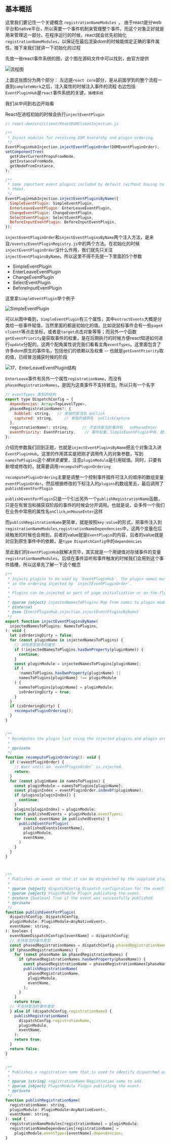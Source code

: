 ## 基本概括

这里我们要记住一个关键概念 `registrationNameModules `。
由于react是分web平台和native平台，所以需要一个事件机制来管理整个事件。而这个对象正好就是用来管理这一部分。在程序运行的时候，react就会优先初始化`registrationNameModules`，以保证在最后渲染dom的时候能绑定正确的事件属性。接下来我们就讲一下初始化的过程



先放一张react事件系统的图，这个图在源码文件中可以找到，由官方提供

![流程图](./image/16、react事件机制流程图.png)

上面这张图分为两个部分：
左边是`react core`部分，是从前面学到的整个流程一直到`completeWork`之后，注入属性的时候注入事件的流程
右边包括`EventPluginHub`是`react`事件系统的关键，`插槽系统`

我们从中间到右边开始看

React在进程初始的时候会执行`injectEventPlugin`

```js
// react-dom/src/client/ReactDOMClientInjection.js

/**
 * Inject modules for resolving DOM hierarchy and plugin ordering.
 */
EventPluginHubInjection.injectEventPluginOrder(DOMEventPluginOrder);
setComponentTree(
  getFiberCurrentPropsFromNode,
  getInstanceFromNode,
  getNodeFromInstance,
);

/**
 * Some important event plugins included by default (without having to require
 * them).
 */
EventPluginHubInjection.injectEventPluginsByName({
  SimpleEventPlugin: SimpleEventPlugin,
  EnterLeaveEventPlugin: EnterLeaveEventPlugin,
  ChangeEventPlugin: ChangeEventPlugin,
  SelectEventPlugin: SelectEventPlugin,
  BeforeInputEventPlugin: BeforeInputEventPlugin,
});
```

`injectEventPluginOrder`和`injectEventPluginsByName`两个注入方法，是来自`/events/EventPluginRegistry.js`中的两个方法。在初始化的时候`injectEventPluginOrder`没什么作用，我们就先只关注`injectEventPluginsByName`。所以这里不得不先提一下里面的5个参数

* SimpleEventPlugin
* EnterLeaveEventPlugin
* ChangeEventPlugin
* SelectEventPlugin
* BeforeInputEventPlugin

这里拿`SimpleEventPlugin`举个例子

![SimpleEventPlugin](./image/17、SimpleEventPlugin插件事件)

可以从图中看到，`SimpleEventPlugin`有三个属性，其中`extractEvents`大概是分类给一些事件赋值，当然里面的都是初始化的值。比如说鼠标事件会有一些`pageX clientY`等点击坐标，或者是`target`点击对象等等；而另外一个函数`getEventPriority`是获取事件的权重，是在后期执行的时候方便react知道如何进行`update`分配的。这两个配角属性说完我们看看主角`eventTypes`。这里面包含了许多dom原生的事件名，包括他们的依赖以及权重 -- 也就是`getEventPriority`取的值，已经冒泡捕获时候的阶段

![17、EnterLeaveEventPlugin结构](./image/17、EnterLeaveEventPlugin结构.png)

`EnterLeave`事件有另外一个属性`registrationName`，而没有`phasedRegistrationNames`，是因为这类事件不支持冒泡，所以只有一个名字

```js
// eventTypes 类型的结构
export type DispatchConfig = {
  dependencies: Array<TopLevelType>,
  phasedRegistrationNames?: {   
    bubbled: string,   // 单独的冒泡名 onClick
    captured: string,     // 单独的捕获名  onClickCapture
  },
  registrationName?: string,      // 不支持冒泡的事件名   onMouseEnter
  eventPriority: EventPriority,    // 事件权重，SimpleEventPlugin中有，配合getEventPriority使用
};

```


介绍完参数我们回到正题，也就是`injectEventPluginsByName`把五个对象注入进`EventPluginHub`。这里的作用其实是把刚才调用传入的对象参数，写到`namesToPlugins`这个*模块变量*里，注意`pluginModule`是引用赋值。同时，只要有新增或修改的，就需要调用`recomputePluginOrdering`

`recomputePluginOrdering`主要是调整一个控制事件插件可注入的顺序的数组变量`eventPluginOrder`。然后根据修改的下标注入的`plugins`的数组里去，最后调用了`publishEventForPlugin`

`publishEventForPlugin`只是一个引出另外一个`publishRegistrationName`函数，只是在有冒泡和捕获双阶段的事件的时候会分开调用。也就是说，会多传一个我们在业务中常用的属性名`onClick`,`onMouseEnter`这样

而`publishRegistrationName`更简单，就是按照`key-value`的形式，把事件注入到`registrationNameModules`,`registrationNameDependencies`中，这两个变量在后续触发的时候也会用到，前者的value就是`EventPlugin`的内容，后者的value就是对应到原生事件中的依赖，是`type DispatchConfig`中的`dependencies`

至此我们的`EventPluginHub`就解决完毕，其实就是一个用键值对存储事件的变量`registrationNameModules`。后续在事件监听和事件触发的时候我们会用到这个事件插槽，所以这章先了解一下这个概念

```js
/**
 * Injects plugins to be used by `EventPluginHub`. The plugin names must be
 * in the ordering injected by `injectEventPluginOrder`.
 *
 * Plugins can be injected as part of page initialization or on-the-fly.
 *
 * @param {object} injectedNamesToPlugins Map from names to plugin modules.
 * @internal
 * @see {EventPluginHub.injection.injectEventPluginsByName}
 */
export function injectEventPluginsByName(
  injectedNamesToPlugins: NamesToPlugins,
): void {
  let isOrderingDirty = false;
  for (const pluginName in injectedNamesToPlugins) {
    // 排除原型链中的属性
    if (!injectedNamesToPlugins.hasOwnProperty(pluginName)) {
      continue;
    }
    const pluginModule = injectedNamesToPlugins[pluginName];
    if (
      !namesToPlugins.hasOwnProperty(pluginName) ||
      namesToPlugins[pluginName] !== pluginModule
    ) {
      namesToPlugins[pluginName] = pluginModule;
      isOrderingDirty = true;
    }
  }
  if (isOrderingDirty) {
    recomputePluginOrdering();
  }
}


/**
 * Recomputes the plugin list using the injected plugins and plugin ordering.
 *
 * @private
 */
function recomputePluginOrdering(): void {
  if (!eventPluginOrder) {
    // Wait until an `eventPluginOrder` is injected.
    return;
  }
  for (const pluginName in namesToPlugins) {
    const pluginModule = namesToPlugins[pluginName];
    const pluginIndex = eventPluginOrder.indexOf(pluginName);
    if (plugins[pluginIndex]) {
      continue;
    }
    plugins[pluginIndex] = pluginModule;
    const publishedEvents = pluginModule.eventTypes;
    for (const eventName in publishedEvents) {
      publishEventForPlugin(
        publishedEvents[eventName],
        pluginModule,
        eventName,
      )
    }
  }
}



/**
 * Publishes an event so that it can be dispatched by the supplied plugin.
 *
 * @param {object} dispatchConfig Dispatch configuration for the event.
 * @param {object} PluginModule Plugin publishing the event.
 * @return {boolean} True if the event was successfully published.
 * @private
 */
function publishEventForPlugin(
  dispatchConfig: DispatchConfig,
  pluginModule: PluginModule<AnyNativeEvent>,
  eventName: string,
): boolean {
  eventNameDispatchConfigs[eventName] = dispatchConfig;
  // 支持冒泡的事件类型
  const phasedRegistrationNames = dispatchConfig.phasedRegistrationNames;
  if (phasedRegistrationNames) {
    for (const phaseName in phasedRegistrationNames) {
      if (phasedRegistrationNames.hasOwnProperty(phaseName)) {
        const phasedRegistrationName = phasedRegistrationNames[phaseName];
        publishRegistrationName(
          phasedRegistrationName,
          pluginModule,
          eventName,
        );
      }
    }
    return true;
  // 不支持冒泡的事件类型
  } else if (dispatchConfig.registrationName) {
    publishRegistrationName(
      dispatchConfig.registrationName,
      pluginModule,
      eventName,
    );
    return true;
  }
  return false;
}


/**
 * Publishes a registration name that is used to identify dispatched events.
 *
 * @param {string} registrationName Registration name to add.
 * @param {object} PluginModule Plugin publishing the event.
 * @private
 */
function publishRegistrationName(
  registrationName: string,
  pluginModule: PluginModule<AnyNativeEvent>,
  eventName: string,
): void {
  registrationNameModules[registrationName] = pluginModule;
  registrationNameDependencies[registrationName] =
    pluginModule.eventTypes[eventName].dependencies;
}

```